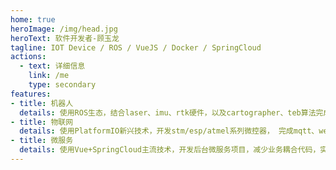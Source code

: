 ```yaml
---
home: true
heroImage: /img/head.jpg
heroText: 软件开发者-顾玉龙
tagline: IOT Device / ROS / VueJS / Docker / SpringCloud
actions:
  - text: 详细信息
    link: /me
    type: secondary
features:
- title: 机器人
  details: 使用ROS生态，结合laser、imu、rtk硬件，以及cartographer、teb算法完成室内外机器人，并部署AI识别图像
- title: 物联网
  details: 使用PlatformIO新兴技术，开发stm/esp/atmel系列微控器， 完成mqtt、websocket、webusb、ble小程序等项目
- title: 微服务
  details: 使用Vue+SpringCloud主流技术，开发后台微服务项目，减少业务耦合代码，实现高可用，高性能，高并发
---
```

<div class="footer">
    <copyright></copyright>
</div>
